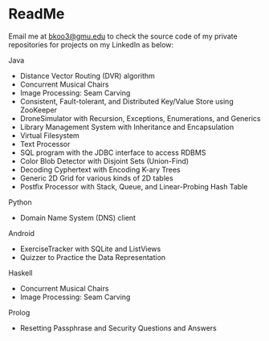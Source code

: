 # ReadMe
Email me at bkoo3@gmu.edu to check the source code of my private repositories for projects on my LinkedIn as below:

Java
- Distance Vector Routing (DVR) algorithm 
- Concurrent Musical Chairs
- Image Processing: Seam Carving
- Consistent, Fault-tolerant, and Distributed Key/Value Store using ZooKeeper 
- DroneSimulator with Recursion, Exceptions, Enumerations, and Generics 
- Library Management System with Inheritance and Encapsulation 
- Virtual Filesystem 
- Text Processor
- SQL program with the JDBC interface to access RDBMS
- Color Blob Detector with Disjoint Sets (Union-Find) 
- Decoding Cyphertext with Encoding K-ary Trees 
- Generic 2D Grid for various kinds of 2D tables
- Postfix Processor with Stack, Queue, and Linear-Probing Hash Table

Python
- Domain Name System (DNS) client 

Android
- ExerciseTracker with SQLite and ListViews 
- Quizzer to Practice the Data Representation 

Haskell
- Concurrent Musical Chairs 
- Image Processing: Seam Carving 

Prolog
- Resetting Passphrase and Security Questions and Answers



